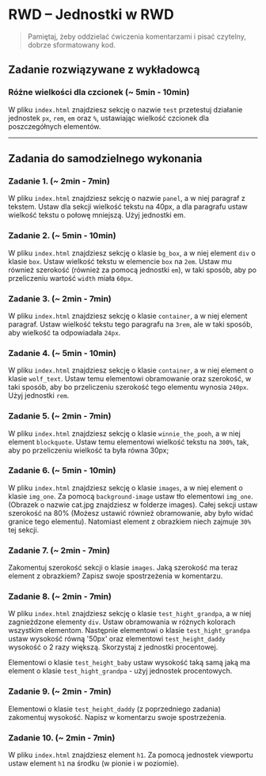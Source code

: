 # RWD &ndash; Jednostki w RWD

> Pamiętaj, żeby oddzielać ćwiczenia komentarzami i pisać czytelny, dobrze sformatowany kod.

## Zadanie rozwiązywane z wykładowcą

### Różne wielkości dla czcionek  (~ 5min - 10min)

W pliku `index.html` znajdziesz sekcję o nazwie `test` przetestuj działanie jednostek `px`, `rem`, `em` oraz `%`, ustawiając wielkość czcionek dla poszczegółnych elementów.

-------------------------------------------------------------------------------

## Zadania do samodzielnego wykonania


### Zadanie 1. (~ 2min - 7min)

W pliku `index.html` znajdziesz sekcję o nazwie `panel`, a w niej paragraf z tekstem.
Ustaw dla sekcji wielkość tekstu na 40px, a dla paragrafu ustaw wielkość tekstu o połowę mniejszą.
Użyj jednostki em.


### Zadanie 2. (~ 5min - 10min)

W pliku `index.html` znajdziesz sekcję o klasie `bg_box`, a w niej element `div` o klasie `box`.
Ustaw wielkość tekstu w elemencie `box` na `2em`. Ustaw mu również szerokość (również za pomocą jednostki `em`), w taki sposób,
aby po przeliczeniu wartość `width` miała `60px`.

### Zadanie 3. (~ 2min - 7min)

W pliku `index.html` znajdziesz sekcję o klasie `container`, a w niej element paragraf.
Ustaw wielkość tekstu tego paragrafu na `3rem`, ale w taki sposób, aby wielkość ta odpowiadała `24px`.

### Zadanie 4. (~ 5min - 10min)

W pliku `index.html` znajdziesz sekcję o klasie `container`, a w niej element o klasie `wolf_text`.
Ustaw temu elementowi obramowanie oraz szerokość, w taki sposób, aby bo przeliczeniu szerokość
tego elementu wynosia `240px`. Użyj jednostki `rem`.

### Zadanie 5. (~ 2min - 7min)

W pliku `index.html` znajdziesz sekcję o klasie `winnie_the_pooh`, a w niej element `blockquote`.
Ustaw temu elementowi wielkość tekstu na `300%`, tak, aby po przeliczeniu wielkość ta była równa 30px;

### Zadanie 6. (~ 5min - 10min)

W pliku `index.html` znajdziesz sekcję o klasie `images`, a w niej element o klasie  `img_one`.
Za pomocą `background-image` ustaw tło elementowi `img_one`. (Obrazek o nazwie cat.jpg znajdziesz w folderze images).
Całej sekcji ustaw szerokość na 80% (Możesz ustawić również obramowanie, aby było widać granice tego elementu).
Natomiast element z obrazkiem niech zajmuje `30%` tej sekcji.

### Zadanie 7. (~ 2min - 7min)

Zakomentuj szerokość sekcji o klasie `images`. Jaką szerokość ma teraz element z obrazkiem?
Zapisz swoje spostrzeżenia w komentarzu.

### Zadanie 8. (~ 2min - 7min)

W pliku `index.html` znajdziesz sekcję o klasie `test_hight_grandpa`, a w niej zagnieżdzone elementy `div`.
Ustaw obramowania w różnych kolorach wszystkim elementom. Następnie elementowi o klasie `test_hight_grandpa`
ustaw wysokość równą '50px' oraz elementowi `test_height_daddy` wysokość o 2 razy większą.
Skorzystaj z jednostki procentowej.

Elementowi o klasie `test_height_baby` ustaw wysokość taką samą jaką ma element o klasie `test_hight_grandpa` - użyj jednostek
procentowych.

### Zadanie 9. (~ 2min - 7min)

Elementowi o klasie `test_height_daddy` (z poprzedniego zadania) zakomentuj wysokość. Napisz w komentarzu swoje spostrzeżenia.

### Zadanie 10. (~ 2min - 7min)

W pliku `index.html` znajdziesz element `h1`.
Za pomocą jednostek viewportu ustaw element `h1` na środku (w pionie i w poziomie).
